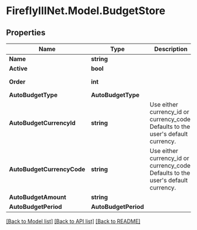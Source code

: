 # FireflyIIINet.Model.BudgetStore

## Properties

Name | Type | Description | Notes
------------ | ------------- | ------------- | -------------
**Name** | **string** |  | 
**Active** | **bool** |  | [optional] 
**Order** | **int** |  | [optional] [readonly] 
**AutoBudgetType** | **AutoBudgetType** |  | [optional] 
**AutoBudgetCurrencyId** | **string** | Use either currency_id or currency_code. Defaults to the user&#39;s default currency. | [optional] 
**AutoBudgetCurrencyCode** | **string** | Use either currency_id or currency_code. Defaults to the user&#39;s default currency. | [optional] 
**AutoBudgetAmount** | **string** |  | [optional] 
**AutoBudgetPeriod** | **AutoBudgetPeriod** |  | [optional] 

[[Back to Model list]](../README.md#documentation-for-models) [[Back to API list]](../README.md#documentation-for-api-endpoints) [[Back to README]](../README.md)

